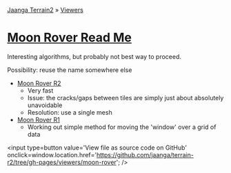 [Jaanga Terrain2]( http://jaanga.github.io/terrain-r2/index.html ) &raquo; [Viewers]( ../index.html )

[Moon Rover Read Me]( ./index.html )
===
<span style=display:none; >[View as web page]( http://jaanga.github.io/terrain-r2/moon-rover/ "view the files as apps." ) <input value="<< You are here" size=15 style="font:bold 11pt monospace;border-width:0;" ></span>  

Interesting algorithms, but probably not best way to proceed.

Possibility: reuse the name somewhere else

* [Moon Rover R2]( http://jaanga.github.io/terrain-r2/viewers/moon-rover/moon-rover-r2.html )
	* Very fast
	* Issue: the cracks/gaps between tiles are simply just about absolutely unavoidable
	* Resolution: use a single mesh
* [Moon Rover R1]( http://jaanga.github.io/terrain-r2/viewers/moon-rover/moon-rover-r1.html )
	* Working out simple method for moving the 'window' over a grid of data

<input type=button value='View file as source code on GitHub' onclick=window.location.href='https://github.com/jaanga/terrain-r2/tree/gh-pages/viewers/moon-rover'; />
